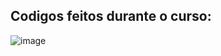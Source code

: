 <h2>Codigos feitos durante o curso: </h2>


![image](https://user-images.githubusercontent.com/69221000/140189423-7e77a06d-4b7c-4c8d-ab01-173ca5a8631d.png)
